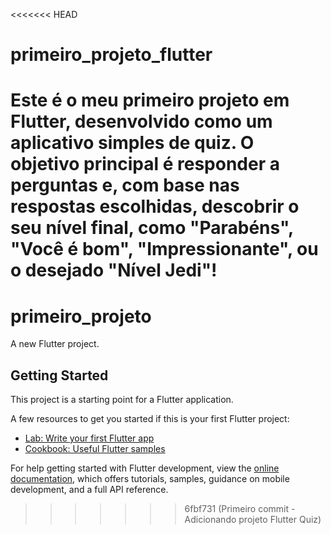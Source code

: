<<<<<<< HEAD
# primeiro_projeto_flutter
Este é o meu primeiro projeto em Flutter, desenvolvido como um aplicativo simples de quiz. O objetivo principal é responder a perguntas e, com base nas respostas escolhidas, descobrir o seu nível final, como "Parabéns", "Você é bom", "Impressionante", ou o desejado "Nível Jedi"!
=======
# primeiro_projeto

A new Flutter project.

## Getting Started

This project is a starting point for a Flutter application.

A few resources to get you started if this is your first Flutter project:

- [Lab: Write your first Flutter app](https://docs.flutter.dev/get-started/codelab)
- [Cookbook: Useful Flutter samples](https://docs.flutter.dev/cookbook)

For help getting started with Flutter development, view the
[online documentation](https://docs.flutter.dev/), which offers tutorials,
samples, guidance on mobile development, and a full API reference.
>>>>>>> 6fbf731 (Primeiro commit - Adicionando projeto Flutter Quiz)
